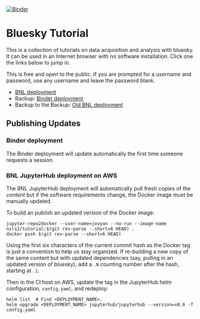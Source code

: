 [![Binder](https://mybinder.org/badge.svg)](https://mybinder.org/v2/gh/NSLS-II/tutorial/master)

# Bluesky Tutorial

This is a collection of tutorials on data acquisition and analysis with bluesky.
It can be used in an Internet browser with no software installation. Click one
the links below to jump in.

This is free and open to the public. If you are prompted for a username and
password, use any username and leave the password blank.

* [BNL deployment](http://a80ccdb475acc11e88b00021c84f1ed3-649460689.us-east-1.elb.amazonaws.com/)
* Backup: [Binder deployment](https://mybinder.org/v2/gh/NSLS-II/tutorial/master)
* Backup to the Backup: [Old BNL deployment](https://try.nsls2.bnl.gov)

## Publishing Updates

### Binder deployment

The Binder deployment will update automatically the first time someone requests
a session.

### BNL JupyterHub deployment on AWS

The BNL JupyterHub deployment will automatically pull fresh copies of the
*content* but if the software requirements change, the Docker image must be
manually updated.

To build an publish an updated version of the Docker image:

```
jupyter-repo2docker --user-name=jovyan --no-run --image-name nsls2/tutorial:$(git rev-parse --short=6 HEAD) .
docker push $(git rev-parse --short=6 HEAD)
```

Using the first six characters of the current commit hash as the Docker tag is
just a convention to help us stay organized. If re-building a new copy of the
same content but with updated dependencies (say, pulling in an updated version
of bluesky), add a ``.N`` counting number after the hash, starting at ``.1``.

Then in the CI host on AWS, update the tag in the JupyterHub helm configuration,
``config.yaml``, and redeploy:

```
helm list  # Find <DEPLOYMENT_NAME>.
helm upgrade <DEPLOYMENT_NAME> jupyterhub/jupyterhub --version=v0.6 -f config.yaml
```
